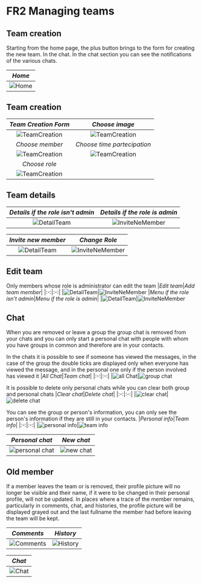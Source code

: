 # FR2 Managing teams

## Team creation

Starting from the home page, the plus button brings to the form for creating the new team. In the chat. In the chat section you can see the notifications of the various chats.

|               *Home*               |
|:----------------------------------:|
| ![Home](<Images/Team/01_home.png>) |

## Team creation
|              *Team Creation Form*              |                 *Choose image*                 |
|:----------------------------------------------:|:----------------------------------------------:|
| ![TeamCreation](<Images/Team/02_creation.png>) | ![TeamCreation](<Images/Team/03_creation.png>) |
|                *Choose member*                 |          *Choose time partecipation*           |
| ![TeamCreation](<Images/Team/04_creation.png>) | ![TeamCreation](<Images/Team/05_creation.png>) |
|                 *Choose role*                  |
| ![TeamCreation](<Images/Team/06_creation.png>) |

## Team details

|        *Details if the role isn't admin*         |           *Details if the role is admin*           |
|:------------------------------------------------:|:--------------------------------------------------:|
| ![DetailTeam](<Images/Team/07_detailsNoADM.png>) | ![InviteNeMember](<Images/Team/08_detailsADM.png>) |

|            *Invite new member*             |                 *Change Role*                  |
|:------------------------------------------:|:----------------------------------------------:|
| ![DetailTeam](<Images/Team/09_invite.png>) | ![InviteNeMember](<Images/Team/10_invite.png>) |

## Edit team
Only members whose role is administrator can edit the team
|*Edit team*|*Add team member*|
|:-:|:-:|
|![DetailTeam](<Images/Team/11_editTeam.png>)|![InviteNeMember](<Images/Team/12_editMember.png>)
|*Menu if the role isn't admin*|*Menu if the role is admin*|
|![DetailTeam](<Images/Team/13_menuNoTeam.png>)|![InviteNeMember](<Images/Team/14_menuNoTeam.png>)


## Chat
When you are removed or leave a group the group chat is removed from your chats and you can only start a personal chat with people with whom you have groups in common and therefore are in your contacts.

In the chats it is possible to see if someone has viewed the messages, in the case of the group the double ticks are displayed only when everyone has viewed the message, and in the personal one only if the person involved has viewed it
|*All Chat*|*Team chat*|
|:-:|:-:|
|![all Chat](<Images/Chat/01_allChat.png>)|![group chat](<Images/Chat/02_groupChat.png>)

It is possible to delete only personal chats while you can clear both group and personal chats
|*Clear chat*|*Delete chat*|
|:-:|:-:|
|![clear chat](<Images/Chat/03_clearChat.png>)|![delete chat](<Images/Chat/04_deleteChat.png>)

You can see the group or person's information, you can only see the person's information if they are still in your contacts.
|*Personal info*|*Team info*|
|:-:|:-:|
|![personal info](<Images/Chat/05_personalInfo.png>)|![team info](<Images/Chat/06_teamInfo.png>)

|*Personal chat*|*New chat*|
|:-:|:-:|
|![personal chat](<Images/Chat/07_personalChat.png>)|![new chat](<Images/Chat/08_commonMember.png>)|

## Old member
If a member leaves the team or is removed, their profile picture will no longer be visible and their name, if it were to be changed in their personal profile, will not be updated.
In places where a trace of the member remains, particularly in comments, chat, and histories, the profile picture will be displayed grayed out and the last fullname the member had before leaving the team will be kept.


|                   *Comments*                   |                    *History*                    |
|:----------------------------------------------:|:-----------------------------------------------:|
| ![Comments](<Images/Team/15_removedMember1.png>) | ![History](<Images/Team/16_removedMember2.png>) |


|                   *Chat*                   |
|:------------------------------------------:|
| ![Chat](<Images/Team/17_removedMember3.png>) |


